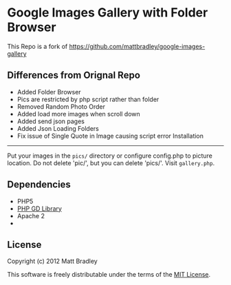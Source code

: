 Google Images Gallery with Folder Browser
=====================
This Repo is a fork of https://github.com/mattbradley/google-images-gallery

Differences from Orignal Repo
-----
 * Added Folder Browser
 * Pics are restricted by php script rather than folder
 * Removed Random Photo Order
 * Added load more images when scroll down
 * Added send json pages
 * Added Json Loading Folders
 * Fix issue of Single Quote in Image causing script error
Installation
-----
Put your images in the `pics/` directory or configure config.php to picture location. Do not delete 'pic/', but you can delete 'pics/'. Visit `gallery.php`.

Dependencies
------------
 * PHP5
 * [PHP GD Library](http://php.net/manual/en/intro.image.php)
 * Apache 2
 * 
License
-------

Copyright (c) 2012 Matt Bradley

This software is freely distributable under the terms of the
[MIT License](http://www.opensource.org/licenses/MIT).
